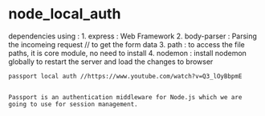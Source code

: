 # node_local_auth

dependencies using :
    1. express          :  Web Framework
    2. body-parser      :  Parsing the incomeing request // to get the form data
    3. path             :  to access the file paths, it is core module, no need to install
    4. nodemon          :  install nodemon globally to restart the server and load the changes to browser
    
    
    passport local auth //https://www.youtube.com/watch?v=Q3_lOyBbpmE
    
    
    Passport is an authentication middleware for Node.js which we are going to use for session management.